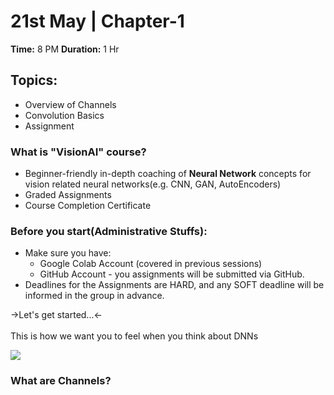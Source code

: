 # 21st May | Chapter-1

**Time:** 8 PM
**Duration:** 1 Hr

## **Topics:**
- Overview of Channels
- Convolution Basics
- Assignment

### What is "VisionAI" course?
- Beginner-friendly in-depth coaching of **Neural Network** concepts for vision related neural networks(e.g. CNN, GAN, AutoEncoders)
- Graded Assignments
- Course Completion Certificate

### Before you start(Administrative Stuffs):
- Make sure you have:
	- Google Colab Account (covered in previous sessions)
	- GitHub Account - you assignments will be submitted via GitHub.
- Deadlines for the Assignments are HARD, and any SOFT deadline will be informed in the group in advance.

->Let's get started...<-
<br />
<br />
This is how we want you to feel when you think about DNNs

![](https://thumbs.gfycat.com/VelvetyIncomparableFawn-max-1mb.gif)
<br />

 ### What are Channels?
